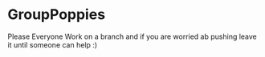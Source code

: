 # GroupPoppies

Please Everyone Work on a branch and if you are worried ab pushing leave it until someone can help :)
